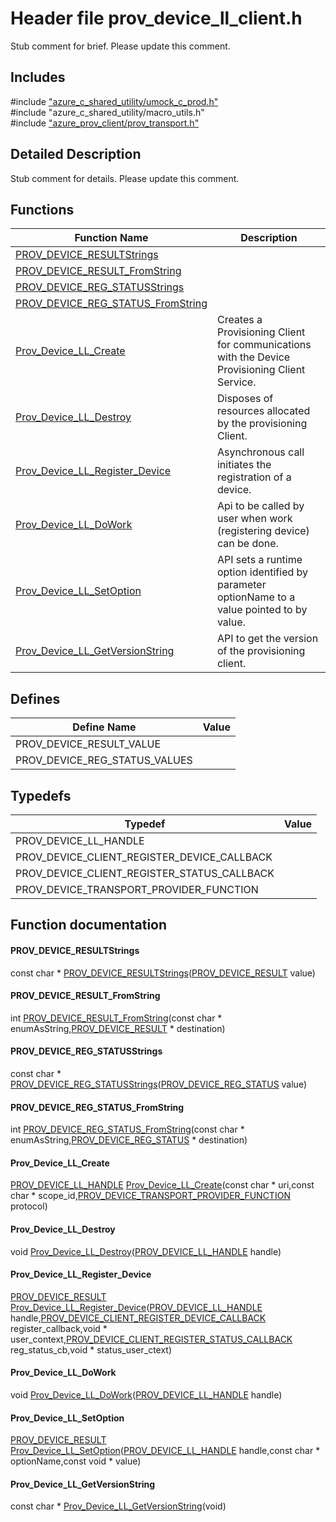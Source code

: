 # Header file prov_device_ll_client.h 

Stub comment for brief. Please update this comment.

## Includes

\#include ["azure_c_shared_utility/umock_c_prod.h"](iot-c-ref-umock-c-prod-h.md)  
\#include "azure_c_shared_utility/macro_utils.h"  
\#include ["azure_prov_client/prov_transport.h"](iot-c-ref-prov-transport-h.md)  

## Detailed Description

Stub comment for details. Please update this comment.

## Functions

Function Name                  | Description                                
--------------------------------|---------------------------------------------
[PROV_DEVICE_RESULTStrings](./iot-c-ref-prov-device-ll-client-h/prov-device-resultstrings.md)            | 
[PROV_DEVICE_RESULT_FromString](./iot-c-ref-prov-device-ll-client-h/prov-device-result-fromstring.md)            | 
[PROV_DEVICE_REG_STATUSStrings](./iot-c-ref-prov-device-ll-client-h/prov-device-reg-statusstrings.md)            | 
[PROV_DEVICE_REG_STATUS_FromString](./iot-c-ref-prov-device-ll-client-h/prov-device-reg-status-fromstring.md)            | 
[Prov_Device_LL_Create](./iot-c-ref-prov-device-ll-client-h/prov-device-ll-create.md)            | Creates a Provisioning Client for communications with the Device Provisioning Client Service.
[Prov_Device_LL_Destroy](./iot-c-ref-prov-device-ll-client-h/prov-device-ll-destroy.md)            | Disposes of resources allocated by the provisioning Client.
[Prov_Device_LL_Register_Device](./iot-c-ref-prov-device-ll-client-h/prov-device-ll-register-device.md)            | Asynchronous call initiates the registration of a device.
[Prov_Device_LL_DoWork](./iot-c-ref-prov-device-ll-client-h/prov-device-ll-dowork.md)            | Api to be called by user when work (registering device) can be done.
[Prov_Device_LL_SetOption](./iot-c-ref-prov-device-ll-client-h/prov-device-ll-setoption.md)            | API sets a runtime option identified by parameter optionName to a value pointed to by value.
[Prov_Device_LL_GetVersionString](./iot-c-ref-prov-device-ll-client-h/prov-device-ll-getversionstring.md)            | API to get the version of the provisioning client.

## Defines

Define Name                    | Value                                
--------------------------------|---------------------------------------------
PROV_DEVICE_RESULT_VALUE            | 
PROV_DEVICE_REG_STATUS_VALUES            | 

## Typedefs

Typedef                        | Value                                
--------------------------------|---------------------------------------------
PROV_DEVICE_LL_HANDLE            | 
PROV_DEVICE_CLIENT_REGISTER_DEVICE_CALLBACK            | 
PROV_DEVICE_CLIENT_REGISTER_STATUS_CALLBACK            | 
PROV_DEVICE_TRANSPORT_PROVIDER_FUNCTION            | 

## Function documentation

#### PROV_DEVICE_RESULTStrings 
const char * [PROV_DEVICE_RESULTStrings](#prov__device__ll__client_8h_1a9ab8328f20d8550cfe29b02bd23eec15)([PROV_DEVICE_RESULT](#prov__device__ll__client_8h_1a4e21aaa494a7ff52958e337551fde7eb) value)

#### PROV_DEVICE_RESULT_FromString 
int [PROV_DEVICE_RESULT_FromString](#prov__device__ll__client_8h_1a444af30ad058a0998ba3af63fbd150c0)(const char * enumAsString,[PROV_DEVICE_RESULT](#prov__device__ll__client_8h_1a4e21aaa494a7ff52958e337551fde7eb) * destination)

#### PROV_DEVICE_REG_STATUSStrings 
const char * [PROV_DEVICE_REG_STATUSStrings](#prov__device__ll__client_8h_1a98716d7d069ec68b350a972c96e1b5ab)([PROV_DEVICE_REG_STATUS](#prov__device__ll__client_8h_1aa49854aa442e8d497377076d841a7f72) value)

#### PROV_DEVICE_REG_STATUS_FromString 
int [PROV_DEVICE_REG_STATUS_FromString](#prov__device__ll__client_8h_1a1c6cdc180f1e221e27f14ddc7a52c371)(const char * enumAsString,[PROV_DEVICE_REG_STATUS](#prov__device__ll__client_8h_1aa49854aa442e8d497377076d841a7f72) * destination)

#### Prov_Device_LL_Create 
[PROV_DEVICE_LL_HANDLE](#prov__device__ll__client_8h_1aa6ce77119fc5a0c50d57a97a990cb54f) [Prov_Device_LL_Create](#prov__device__ll__client_8h_1a9f209da792720540561a27a5f82d62b2)(const char * uri,const char * scope_id,[PROV_DEVICE_TRANSPORT_PROVIDER_FUNCTION](#prov__device__ll__client_8h_1a6464d6b187cc71ac6e81938338d31d48) protocol)

#### Prov_Device_LL_Destroy 
void [Prov_Device_LL_Destroy](#prov__device__ll__client_8h_1a3634dea8a59ee510065e457a93e5c073)([PROV_DEVICE_LL_HANDLE](#prov__device__ll__client_8h_1aa6ce77119fc5a0c50d57a97a990cb54f) handle)

#### Prov_Device_LL_Register_Device 
[PROV_DEVICE_RESULT](#prov__device__ll__client_8h_1a4e21aaa494a7ff52958e337551fde7eb) [Prov_Device_LL_Register_Device](#prov__device__ll__client_8h_1ad466d9cb0750eefc15bafe006018ae6c)([PROV_DEVICE_LL_HANDLE](#prov__device__ll__client_8h_1aa6ce77119fc5a0c50d57a97a990cb54f) handle,[PROV_DEVICE_CLIENT_REGISTER_DEVICE_CALLBACK](#prov__device__ll__client_8h_1ac1a30031c36b065d7557ab76e919201f) register_callback,void * user_context,[PROV_DEVICE_CLIENT_REGISTER_STATUS_CALLBACK](#prov__device__ll__client_8h_1a992c5a15ab87f820c87ca2121cb1fd14) reg_status_cb,void * status_user_ctext)

#### Prov_Device_LL_DoWork 
void [Prov_Device_LL_DoWork](#prov__device__ll__client_8h_1a32587f168929aee7108416ebbee082d3)([PROV_DEVICE_LL_HANDLE](#prov__device__ll__client_8h_1aa6ce77119fc5a0c50d57a97a990cb54f) handle)

#### Prov_Device_LL_SetOption 
[PROV_DEVICE_RESULT](#prov__device__ll__client_8h_1a4e21aaa494a7ff52958e337551fde7eb) [Prov_Device_LL_SetOption](#prov__device__ll__client_8h_1ae5035b58c14ec28a988f90eee182f0fd)([PROV_DEVICE_LL_HANDLE](#prov__device__ll__client_8h_1aa6ce77119fc5a0c50d57a97a990cb54f) handle,const char * optionName,const void * value)

#### Prov_Device_LL_GetVersionString 
const char * [Prov_Device_LL_GetVersionString](#prov__device__ll__client_8h_1a3ba43fc4a5b83ec9e18f282745150f12)(void)

